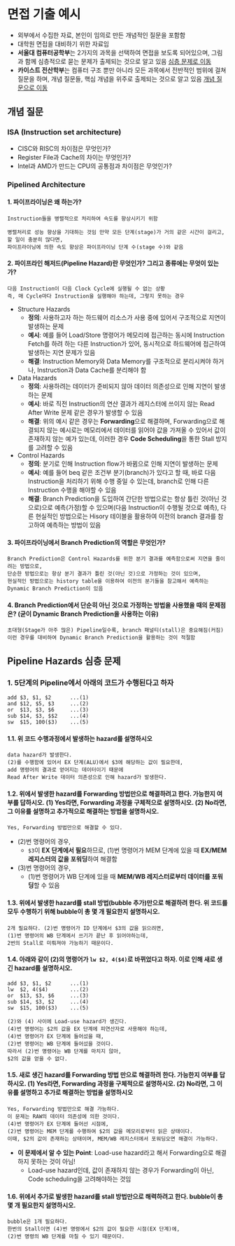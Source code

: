# 면접 기출 예시
* 외부에서 수집한 자료, 본인이 임의로 만든 개념적인 질문을 포함함
* 대학원 면접을 대비하기 위한 자료임
* **서울대 컴퓨터공학부**는 2가지의 과목을 선택하여 면접을 보도록 되어있으며, 그림과 함께 심층적으로 묻는 문제가 출제되는 것으로 알고 있음 [심층 문제로 이동](https://github.com/gjlee0802/computer-architecture/blob/main/interview_questions/4-the-processor.md#pipeline-hazards-%EC%8B%AC%EC%B8%B5-%EB%AC%B8%EC%A0%9C)
* **카이스트 전산학부**는 컴퓨터 구조 뿐만 아니라 모든 과목에서 전반적인 범위에 걸쳐 질문을 하며, 개념 질문들, 핵심 개념을 위주로 출제되는 것으로 알고 있음 [개념 질문으로 이동](https://github.com/gjlee0802/computer-architecture/blob/main/interview_questions/4-the-processor.md#%EA%B0%9C%EB%85%90-%EC%A7%88%EB%AC%B8)

## 개념 질문
### ISA (Instruction set architecture)
* CISC와 RISC의 차이점은 무엇인가?
* Register File과 Cache의 차이는 무엇인가?
* Intel과 AMD가 만드는 CPU의 공통점과 차이점은 무엇인가?
### Pipelined Architecture
#### 1. 파이프라이닝은 왜 하는가?
~~~
Instruction들을 병렬적으로 처리하여 속도를 향상시키기 위함

병렬처리로 성능 향상을 기대하는 것임 만약 모든 단계(stage)가 거의 같은 시간이 걸리고, 할 일이 충분히 많다면, 
파이프라이닝에 의한 속도 향상은 파이프라이닝 단계 수(stage 수)와 같음
~~~
#### 2. 파이프라인 해저드(Pipeline Hazard)란 무엇인가? 그리고 종류에는 무엇이 있는가?
~~~
다음 Instruction이 다음 Clock Cycle에 실행될 수 없는 상황
즉, 매 Cycle마다 Instruction을 실행해야 하는데, 그렇지 못하는 경우
~~~
- Structure Hazards
    - **정의**: 사용하고자 하는 하드웨어 리소스가 사용 중에 있어서 구조적으로 지연이 발생하는 문제
    - **예시**: 예를 들어 Load/Store 명령어가 메모리에 접근하는 동시에 Instruction Fetch를 하려 하는 다른 Instruction가 있어, 동시적으로 하드웨어에 접근하여 발생하는 지연 문제가 있음
    - **해결**: Instruction Memory와 Data Memory를 구조적으로 분리시켜야 하거나, Instruction과 Data Cache를 분리해야 함
- Data Hazards
    - **정의**: 사용하려는 데이터가 준비되지 않아 데이터 의존성으로 인해 지연이 발생하는 문제
    - **예시**: 바로 직전 Instruction의 연산 결과가 레지스터에 쓰이지 않는 Read After Write 문제 같은 경우가 발생할 수 있음
    - **해결**: 위의 예시 같은 경우는 **Forwarding**으로 해결하며, Forwarding으로 해결되지 않는 예시로는 메모리에서 데이터를 읽어야 값을 가져올 수 있어서 값이 존재하지 않는 예가 있는데, 이러한 경우 **Code Scheduling**을 통한 Stall 방지를 고려할 수 있음
- Control Hazards
    - **정의**: 분기로 인해 Instruction flow가 바뀜으로 인해 지연이 발생하는 문제
    - **예시**: 예를 들어 beq 같은 조건부 분기(branch)가 있다고 할 때, 바로 다음 Instruction을 처리하기 위해 수행 중일 수 있는데, branch로 인해 다른 Instruction 수행을 해야할 수 있음
    - **해결**: Branch Prediction을 도입하여 간단한 방법으로는 항상 틀린 것(아닌 것으로)으로 예측(가정)할 수 있으며(다음 Instruction이 수행될 것으로 예측), 다른 현실적인 방법으로는 Hisory 테이블을 활용하여 이전의 branch 결과를 참고하여 예측하는 방법이 있음

#### 3. 파이프라이닝에서 Branch Prediction의 역할은 무엇인가?
~~~
Branch Prediction은 Control Hazards를 위한 분기 결과를 예측함으로써 지연을 줄이려는 방법으로, 
단순한 방법으로는 항상 분기 결과가 틀린 것(아닌 것)으로 가정하는 것이 있으며, 
현실적인 방법으로는 history table을 이용하여 이전의 분기들을 참고해서 예측하는 Dynamic Branch Prediction이 있음
~~~

#### 4. Branch Prediction에서 단순히 아닌 것으로 가정하는 방법을 사용했을 때의 문제점은? (굳이 Dynamic Branch Prediction을 사용하는 이유)
~~~
초대형(Stage가 아주 많은) Pipeline일수록, branch 패널티(stall)은 중요해짐(커짐)
이런 경우를 대비하여 Dynamic Branch Prediction을 활용하는 것이 적절함
~~~


## Pipeline Hazards 심층 문제
### 1. 5단계의 Pipeline에서 아래의 코드가 수행된다고 하자  
~~~
add $3, $1, $2      ...(1)
and $12, $5, $3     ...(2)
or  $13, $3, $6     ...(3)
sub $14, $3, $$2    ...(4)
sw  $15, 100($3)    ...(5)
~~~
#### 1.1. 위 코드 수행과정에서 발생하는 hazard를 설명하시오
~~~
data hazard가 발생한다. 
(2)를 수행함에 있어서 EX 단계(ALU)에서 $3에 해당하는 값이 필요한데, 
add 명령어의 결과로 얻어지는 데이터이기 때문에 
Read After Write 데이터 의존성으로 인해 hazard가 발생한다.
~~~
#### 1.2. 위에서 발생한 hazard를 Forwarding 방법만으로 해결하려고 한다. 가능한지 여부를 답하시오. (1) Yes라면, Forwarding 과정을 구체적으로 설명하시오. (2) No라면, 그 이유를 설명하고 추가적으로 해결하는 방법을 설명하시오.
~~~
Yes, Forwarding 방법만으로 해결할 수 있다.
~~~
* (2)번 명령어의 경우, 
    * `$3`이 **EX 단계에서 필요**하므로, (1)번 명령어가 MEM 단계에 있을 때 **EX/MEM 레지스터의 값을 포워딩**하여 해결함
* (3)번 명령어의 경우,
    * (1)번 명령어가 WB 단계에 있을 때 **MEM/WB 레지스터로부터 데이터를 포워딩**할 수 있음


#### 1.3. 위에서 발생한 hazard를 stall 방법(bubble 추가)만으로 해결하려 한다. 위 코드를 모두 수행하기 위해 bubble이 총 몇 개 필요한지 설명하시오.

~~~
2개 필요하다. (2)번 명령어가 ID 단계에서 $3의 값을 읽으려면,
(1)번 명령어의 WB 단계에서 쓰기가 끝난 후 읽어야하는데, 
2번의 Stall로 미뤄져야 가능하기 때문이다.
~~~

#### 1.4. 아래와 같이 (2)의 명령어가 `lw $2, 4($4)`로 바뀌었다고 하자. 이로 인해 새로 생긴 hazard를 설명하시오.
~~~
add $3, $1, $2      ...(1)
lw  $2, 4($4)       ...(2)
or  $13, $3, $6     ...(3)
sub $14, $3, $2     ...(4)
sw  $15, 100($3)    ...(5)
~~~
~~~
(2)와 (4) 사이에 Load-use hazard가 생긴다. 
(4)번 명령어는 $2의 값을 EX 단계에 피연산자로 사용해야 하는데, 
(4)번 명령어가 EX 단계에 들어섰을 때, 
(2)번 명령어는 WB 단계에 들어섰을 것이다.
따라서 (2)번 명령어는 WB 단계를 마치지 않아,
$2의 값을 얻을 수 없다.
~~~

#### 1.5. 새로 생긴 hazard를 Forwarding 방법 만으로 해결하려 한다. 가능한지 여부를 답하시오. (1) Yes라면, Forwarding 과정을 구체적으로 설명하시오. (2) No라면, 그 이유를 설명하고 추가로 해결하는 방법을 설명하시오
~~~
Yes, Forwarding 방법만으로 해결 가능하다.
이 문제는 RAW의 데이터 의존성에 의한 것이다.
(4)번 명령어가 EX 단계에 들어선 시점에,
(2)번 명령어는 MEM 단계를 수행하여 $2의 값을 메모리로부터 읽은 상태이다.
이때, $2의 값이 존재하는 상태이며, MEM/WB 레지스터에서 포워딩오면 해결이 가능하다.
~~~

* **이 문제에서 알 수 있는 Point**: Load-use hazard라고 해서 Forwarding으로 해결하지 못하는 것이 아님! 
    * Load-use hazard인데, 값이 존재하지 않는 경우가 Forwarding이 아닌, Code scheduling을 고려해야하는 것임

#### 1.6. 위에서 추가로 발생한 hazard를 stall 방법만으로 해력하려고 한다. bubble이 총 몇 개 필요한지 설명하시오.
~~~
bubble은 1개 필요하다. 
한번의 Stall이면 (4)번 명령에서 $2의 값이 필요한 시점(EX 단계)에,
(2)번 명령의 WB 단계를 마칠 수 있기 때문이다.
~~~